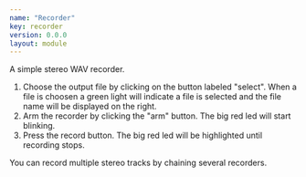 ```yaml
---
name: "Recorder"
key: recorder
version: 0.0.0
layout: module
---
```

A simple stereo WAV recorder.

<ol>
<li>
Choose the output file by clicking on the button labeled
"select". When a file is choosen a green light will indicate a file is selected
and the file name will be displayed on the right.
</li>
<li>
Arm the recorder by clicking the "arm" button. The big red led will start blinking.
</li>
<li>
Press the record button. The big red led will be highlighted until recording stops.
</li>
</ol>

You can record multiple stereo tracks by chaining several recorders.
